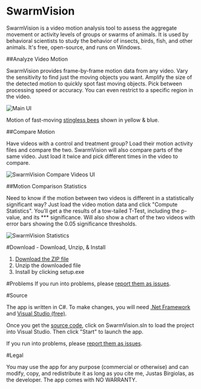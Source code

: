 # SwarmVision
SwarmVision is a video motion analysis tool to assess the aggregate movement or activity levels of groups or swarms of animals. It is used by behavioral scientists to study the behavior of insects, birds, fish, and other animals. It's free, open-source, and runs on Windows.

##Analyze Video Motion

SwarmVision provides frame-by-frame motion data from any video. Vary the sensitivity to find just the moving objects you want. Amplify the size of the detected motion to quickly spot fast moving objects. Pick between processing speed or accuracy. You can even restrict to a specific region in the video.

![Main UI](https://raw.githubusercontent.com/justasb/SwarmVision/master/Screenshots/Main.JPG)

Motion of fast-moving [stingless bees](https://en.wikipedia.org/wiki/Tetragonisca_angustula) shown in yellow & blue.

##Compare Motion

Have videos with a control and treatment group? Load their motion activity files and compare the two. SwarmVision will also compare parts of the same video. Just load it twice and pick different times in the video to compare.

![SwarmVision Compare Videos UI](https://raw.githubusercontent.com/justasb/SwarmVision/master/Screenshots/Compare.JPG)

##Motion Comparison Statistics

Need to know if the motion between two videos is different in a statistically significant way? Just load the video motion data and click "Compute Statistics". You'll get a the results of a tow-tailed T-Test, including the p-value, and its *** significance. Will also show a chart of the two videos with error bars showing the 0.05 significance thresholds.

![SwarmVision Statistics](https://raw.githubusercontent.com/justasb/SwarmVision/master/Screenshots/Stats.JPG)

#Download - Download, Unzip, & Install

1. [Download the ZIP file](https://github.com/justasb/SwarmVision/raw/master/Download/SwarmVision.zip)
2. Unzip the downloaded file
3. Install by clicking setup.exe

#Problems
If you run into problems, please [report them as issues](https://github.com/justasb/SwarmVision/issues).

#Source

The app is written in C#. To make changes, you will need [.Net Framework](https://www.microsoft.com/net) and [Visual Studio (free)](https://www.visualstudio.com/products/visual-studio-community-vs).

Once you get the [source code](https://github.com/justasb/SwarmVision/tree/master/Source), click on SwarmVision.sln to load the project into Visual Studio. Then click "Start" to launch the app.

If you run into problems, please [report them as issues](https://github.com/justasb/SwarmVision/issues).

#Legal

You may use the app for any purpose (commercial or otherwise) and can modify, copy, and redistribute it as long as you cite me, Justas Birgiolas, as the developer. The app comes with NO WARRANTY. 
